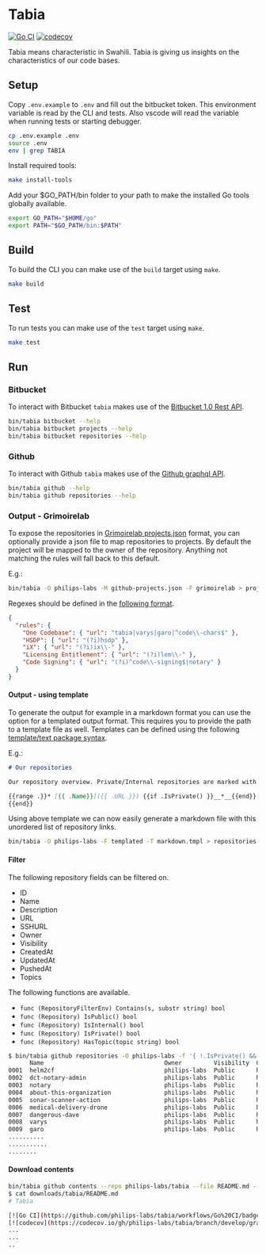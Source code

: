 # Tabia

[![Go CI](https://github.com/philips-labs/tabia/workflows/Go%20CI/badge.svg)](https://github.com/philips-labs/tabia/actions)
[![codecov](https://codecov.io/gh/philips-labs/tabia/branch/develop/graph/badge.svg?token=K2R9WOXNBm)](https://codecov.io/gh/philips-labs/tabia)

Tabia means characteristic in Swahili. Tabia is giving us insights on the characteristics of our code bases.

## Setup

Copy `.env.example` to `.env` and fill out the bitbucket token. This environment variable is read by the CLI and tests. Also vscode will read the variable when running tests or starting debugger.

```bash
cp .env.example .env
source .env
env | grep TABIA
```

Install required tools:

```bash
make install-tools
```

Add your $GO_PATH/bin folder to your path to make the installed Go tools globally available.

```bash
export GO_PATH="$HOME/go"
export PATH="$GO_PATH/bin:$PATH"
```

## Build

To build the CLI you can make use of the `build` target using `make`.

```bash
make build
```

## Test

To run tests you can make use of the `test` target using `make`.

```bash
make test
```

## Run

### Bitbucket

To interact with Bitbucket `tabia` makes use of the [Bitbucket 1.0 Rest API](https://docs.atlassian.com/bitbucket-server/rest/7.3.0/bitbucket-rest.html).

```bash
bin/tabia bitbucket --help
bin/tabia bitbucket projects --help
bin/tabia bitbucket repositories --help
```

### Github

To interact with Github `tabia` makes use of the [Github graphql API](https://api.github.com/graphql).

```bash
bin/tabia github --help
bin/tabia github repositories --help
```

### Output - Grimoirelab

To expose the repositories in [Grimoirelab projects.json](https://github.com/chaoss/grimoirelab-sirmordred#projectsjson-) format, you can optionally provide a json file to map repositories to projects. By default the project will be mapped to the owner of the repository. Anything not matching the rules will fall back to this default.

E.g.:

```bash
bin/tabia -O philips-labs -M github-projects.json -F grimoirelab > projects.json
```

Regexes should be defined in the [following format](https://golang.org/pkg/regexp/syntax/).

```json
{
  "rules": {
    "One Codebase": { "url": "tabia|varys|garo|^code\\-chars$" },
    "HSDP": { "url": "(?i)hsdp" },
    "iX": { "url": "(?i)ix\\-" },
    "Licensing Entitlement": { "url": "(?i)lem\\-" },
    "Code Signing": { "url": "(?i)^code\\-signing$|notary" }
  }
}
```

#### Output - using template

To generate the output for example in a markdown format you can use the option for a templated output format. This requires you to provide the path to a template file as well. Templates can be defined using the following [template/text package syntax](https://golang.org/pkg/text/template/).

E.g.:

```md markdown.tmpl
# Our repositories

Our repository overview. Private/Internal repositories are marked with a __*__

{{range .}}* [{{ .Name}}]({{ .URL }}) {{if .IsPrivate() }}__*__{{end}}
{{end}}
```

Using above template we can now easily generate a markdown file with this unordered list of repository links.

```bash
bin/tabia -O philips-labs -F templated -T markdown.tmpl > repositories.md
```

#### Filter

The following repository fields can be filtered on.

* ID
* Name
* Description
* URL
* SSHURL
* Owner
* Visibility
* CreatedAt
* UpdatedAt
* PushedAt
* Topics

The following functions are available.

* `func (RepositoryFilterEnv) Contains(s, substr string) bool`
* `func (Repository) IsPublic() bool`
* `func (Repository) IsInternal() bool`
* `func (Repository) IsPrivate() bool`
* `func (Repository) HasTopic(topic string) bool`

```bash
$ bin/tabia github repositories -O philips-labs -f '{ !.IsPrivate() && !.IsInternal() && !Contains(.Name, "terraform") }'
      Name                                  Owner         Visibility  Clone
0001  helm2cf                               philips-labs  Public      https://github.com/philips-labs/helm2cf
0002  dct-notary-admin                      philips-labs  Public      https://github.com/philips-labs/dct-notary-admin
0003  notary                                philips-labs  Public      https://github.com/philips-labs/notary
0004  about-this-organization               philips-labs  Public      https://github.com/philips-labs/about-this-organization
0005  sonar-scanner-action                  philips-labs  Public      https://github.com/philips-labs/sonar-scanner-action
0006  medical-delivery-drone                philips-labs  Public      https://github.com/philips-labs/medical-delivery-drone
0007  dangerous-dave                        philips-labs  Public      https://github.com/philips-labs/dangerous-dave
0008  varys                                 philips-labs  Public      https://github.com/philips-labs/varys
0009  garo                                  philips-labs  Public      https://github.com/philips-labs/garo
..........
...........
........
```

#### Download contents

```bash
bin/tabia github contents --repo philips-labs/tabia --file README.md --output downloads/tabia/README.md
$ cat downloads/tabia/README.md
# Tabia

[![Go CI](https://github.com/philips-labs/tabia/workflows/Go%20CI/badge.svg)](https://github.com/philips-labs/tabia/actions)
[![codecov](https://codecov.io/gh/philips-labs/tabia/branch/develop/graph/badge.svg?token=K2R9WOXNBm)](https://codecov.io/gh/philips-labs/tabia)
...
...
..
```

